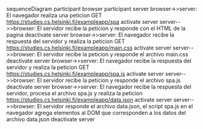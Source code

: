 sequenceDiagram
    participant browser
    participant server
    browser->>server: El navegador realiza una peticion GET https://studies.cs.helsinki.fi/exampleapp/spa
    activate server
    server-->>browser: El servidor recibe la peticion y responde con el HTML de la pagina
    deactivate server
    browser->>server: El navegador recibe la respuesta del servidor y realiza la peticion GET https://studies.cs.helsinki.fi/exampleapp/main.css
    activate server
    server-->>browser: El servidor recibe la peticion y responde el archivo main.css
    deactivate server
    browser->>server: El navegador recibe la respuesta del servidor y realiza la peticion GET https://studies.cs.helsinki.fi/exampleapp/spa.js
    activate server
    server-->>browser: El servidor recibe la peticion y responde el archivo spa.js
    deactivate server
    browser->>server: El navegador recibe la respuesta del servidor, procesa el archivo spa.js y realiza la peticion https://studies.cs.helsinki.fi/exampleapp/data.json
    activate server
    server-->>browser: El servidor responde el archivo data.json, el script spa.js en el navegador agrega elementos al DOM que corresponden a los datos del archivo data.json
    deactivate server